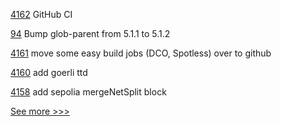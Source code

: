 
[4162](https://github.com/hyperledger/besu/pull/4162) GitHub CI

[94](https://github.com/hyperledger-labs/yui-ibc-solidity/pull/94) Bump glob-parent from 5.1.1 to 5.1.2

[4161](https://github.com/hyperledger/besu/pull/4161) move some easy build jobs (DCO, Spotless) over to github

[4160](https://github.com/hyperledger/besu/pull/4160) add goerli ttd

[4158](https://github.com/hyperledger/besu/pull/4158) add sepolia mergeNetSplit block


[See more >>>](https://start-here.hyperledger.org/pull-requests)
